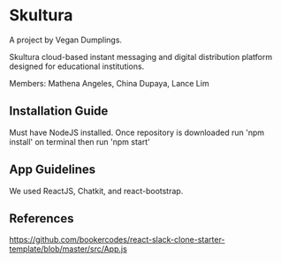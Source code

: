 
# Skultura

A project by Vegan Dumplings.

Skultura cloud-based instant messaging and digital distribution platform designed for educational institutions.

Members: Mathena Angeles, China Dupaya, Lance Lim

## Installation Guide
Must have NodeJS installed.
Once repository is downloaded run 'npm install' on terminal then run 'npm start'

## App Guidelines
We used ReactJS, Chatkit, and react-bootstrap.

## References
https://github.com/bookercodes/react-slack-clone-starter-template/blob/master/src/App.js

